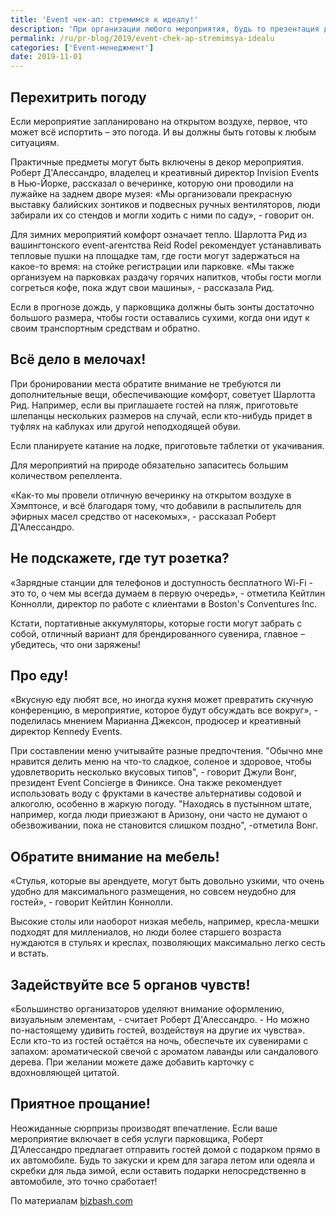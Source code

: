 ```yaml
---
title: 'Event чек-ап: стремимся к идеалу!'
description: 'При организации любого мероприятия, будь то презентация для клиента или корпоративная вечеринка, есть мелочи способные стать дополнительным бонусом, либо, в случае их отсутствия, испортить настроение гостям. Мы собрали мнения зарубежных экспертов о том, на что стоит обратить внимание в ходе подготовки.'
permalink: /ru/pr-blog/2019/event-chek-ap-stremimsya-idealu
categories: ['Event-менеджмент']
date: 2019-11-01
---
```


## Перехитрить погоду

Если мероприятие запланировано на открытом воздухе, первое, что может всё испортить – это погода. И вы должны быть готовы к любым ситуациям.

Практичные предметы могут быть включены в декор мероприятия. Роберт Д'Алессандро, владелец и креативный директор Invision Events в Нью-Йорке, рассказал о вечеринке, которую они проводили на лужайке на заднем дворе музея: «Мы организовали прекрасную выставку балийских зонтиков и подвесных ручных вентиляторов, люди забирали их со стендов и могли ходить с ними по саду», - говорит он.

Для зимних мероприятий комфорт означает тепло. Шарлотта Рид из вашингтонского event-агентства Reid Rodel рекомендует устанавливать тепловые пушки на площадке там, где гости могут задержаться на какое-то время: на стойке регистрации или парковке. «Мы также организуем на парковках раздачу горячих напитков, чтобы гости могли согреться кофе, пока ждут свои машины», - рассказала Рид.

Если в прогнозе дождь, у парковщика должны быть зонты достаточно большого размера, чтобы гости оставались сухими, когда они идут к своим транспортным средствам и обратно.

## Всё дело в мелочах!

При бронировании места обратите внимание не требуются ли дополнительные вещи, обеспечивающие комфорт, советует Шарлотта Рид. Например, если вы приглашаете гостей на пляж, приготовьте шлепанцы нескольких размеров на случай, если кто-нибудь придет в туфлях на каблуках или другой неподходящей обуви.

Если планируете катание на лодке, приготовьте таблетки от укачивания.

Для мероприятий на природе обязательно запаситесь большим количеством репеллента.

«Как-то мы провели отличную вечеринку на открытом воздухе в Хэмптонсе, и всё благодаря тому, что добавили в распылитель для эфирных масел средство от насекомых», - рассказал Роберт Д'Алессандро.

## Не подскажете, где тут розетка?

 «Зарядные станции для телефонов и доступность бесплатного Wi-Fi - это то, о чем мы всегда думаем в первую очередь», - отметила Кейтлин Коннолли, директор по работе с клиентами в Boston's Conventures Inc.

Кстати, портативные аккумуляторы, которые гости могут забрать с собой, отличный вариант для брендированного сувенира, главное – убедитесь, что они заряжены!

## Про еду!

«Вкусную еду любят все, но иногда кухня может превратить скучную конференцию, в мероприятие, которое будут обсуждать все вокруг», - поделилась мнением Марианна Джексон, продюсер и креативный директор Kennedy Events.

При составлении меню учитывайте разные предпочтения. "Обычно мне нравится делить меню на что-то сладкое, соленое и здоровое, чтобы удовлетворить несколько вкусовых типов", - говорит Джули Вонг, президент Event Concierge в Финиксе. Она также рекомендует использовать воду с фруктами в качестве альтернативы содовой и алкоголю, особенно в жаркую погоду. "Находясь в пустынном штате, например, когда люди приезжают в Аризону, они часто не думают о обезвоживании, пока не становится слишком поздно", -отметила Вонг.

## Обратите внимание на мебель!

«Стулья, которые вы арендуете, могут быть довольно узкими, что очень удобно для максимального размещения, но совсем неудобно для гостей», - говорит Кейтлин Коннолли.

Высокие столы или наоборот низкая мебель, например, кресла-мешки подходят для миллениалов, но люди более старшего возраста нуждаются в стульях и креслах, позволяющих максимально легко сесть и встать.

## Задействуйте все 5 органов чувств!

«Большинство организаторов уделяют внимание оформлению, визуальным элементам, - считает Роберт Д'Алессандро. - Но можно по-настоящему удивить гостей, воздействуя на другие их чувства».  Если кто-то из гостей остаётся на ночь, обеспечьте их сувенирами с запахом: ароматической свечой с ароматом лаванды или сандалового дерева. При желании можете даже добавить карточку с вдохновляющей цитатой.

## Приятное прощание!

Неожиданные сюрпризы производят впечатление. Если ваше мероприятие включает в себя услуги парковщика, Роберт Д'Алессандро предлагает отправить гостей домой с подарком прямо в их автомобиле. Будь то закуски и крем для загара летом или одеяла и скребки для льда зимой, если оставить подарки непосредственно в автомобиле, это точно сработает!

По материалам [bizbash.com](https://www.bizbash.com/production-strategy/strategy/article/21078162/ideas-for-guest-comfort-at-events)

